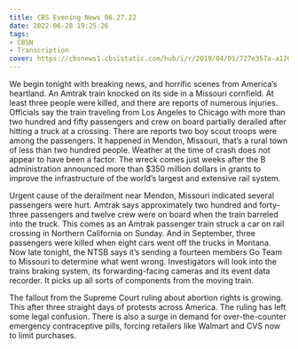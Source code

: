 ```yaml
---
title: CBS Evening News 06.27.22
date: 2022-06-28 19:25:26
tags:
- CBSN
- Transcription
cover: https://cbsnews1.cbsistatic.com/hub/i/r/2019/04/01/727e357a-a126-4138-a2c5-4d3222669d57/thumbnail/640x360/3ff2761028dc5c65cc4f07acd54bcd5c/cbsn2-logo-1920x1080.jpg
---
```

We begin tonight with breaking news, and horrific scenes from America’s heartland. An Amtrak train knocked on its side in a Missouri cornfield. At least three people were killed, and there are reports of numerous injuries. Officials say the train traveling from Los Angeles to Chicago with more than two hundred and fifty passengers and crew on board partially derailed after hitting a truck at a crossing. There are reports two boy scout troops were among the passengers. It happened in Mendon, Missouri, that’s a rural town of less than two hundred people. Weather at the time of crash does not appear to have been a factor. The wreck comes just weeks after the B administration announced more than $350 million dollars in grants to improve the infrastructure of the world’s largest and extensive rail system.

Urgent cause of the derailment near Mendon, Missouri indicated several passengers were hurt. Amtrak says approximately two hundred and forty-three passengers and twelve crew were on board when the train barreled into the truck. This comes as an Amtrak passenger train struck a car on rail crossing in Northern California on Sunday. And in September, three passengers were killed when eight cars went off the trucks in Montana. Now late tonight, the NTSB says it’s sending a fourteen members Go Team to Missouri to determine what went wrong. Investigators will look into the trains braking system, its forwarding-facing cameras and its event data recorder. It picks up all sorts of components from the moving train. 

The fallout from the Supreme Court ruling about abortion rights is growing. This after three straight days of protests across America. The ruling has left some legal confusion. There is also a surge in demand for over-the-counter emergency contraceptive pills, forcing retailers like Walmart and CVS now to limit purchases. 
